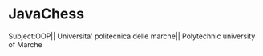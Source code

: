 # JavaChess
Subject:OOP||
Universita' politecnica delle marche||
Polytechnic university of Marche


